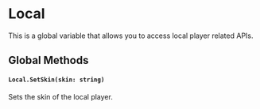 # Local

This is a global variable that allows you to access local player related APIs.

## Global Methods

#### `Local.SetSkin(skin: string)`

Sets the skin of the local player.

